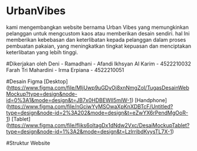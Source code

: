 # UrbanVibes
kami mengembangkan website bernama Urban Vibes yang memungkinkan pelanggan untuk mengcustom kaos atau memberikan desain sendiri. hal Ini memberikan kebebasan dan keterlibatan kepada pelanggan dalam proses pembuatan pakaian, yang meningkatkan tingkat kepuasan dan menciptakan keterlibatan yang lebih tinggi.

#Dikerjakan oleh
Deni -
Ramadhani -
Afandi Ikhsyan Al Karim - 4522210032 
Farah Tri Mahardini - 
Irma Erpiana - 4522210051

#Desain Figma
[Desktop] (https://www.figma.com/file/MIjUwp9uGDyOj8xnNmgZoI/TugasDesainWebMockup?type=design&node-id=0%3A1&mode=design&t=JB7x0HDBEWlI5mlW-1)
[Handphone] (https://www.figma.com/file/nGciwYyMSOwaXpKnXDBTcF/Untitled?type=design&node-id=2%3A202&mode=design&t=eZwYX6rPendMgOoR-1)
[Tablet] (https://www.figma.com/file/fljks6oltagDx1dNdw2Vxc/DesaiMockupTablet?type=design&node-id=1%3A2&mode=design&t=LzlrribdKvysTL7X-1)

#Struktur Website
